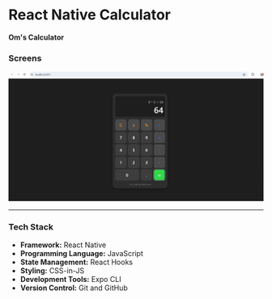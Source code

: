 # React Native Calculator  
**Om's Calculator**



### Screens
![App Screenshot](assets/images/calc.png)

---

### Tech Stack

- **Framework:** React Native  
- **Programming Language:** JavaScript  
- **State Management:** React Hooks  
- **Styling:** CSS-in-JS  
- **Development Tools:** Expo CLI  
- **Version Control:** Git and GitHub  

